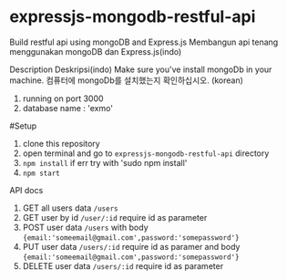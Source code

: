 # expressjs-mongodb-restful-api

Build restful api using mongoDB and Express.js
Membangun api tenang menggunakan mongoDB dan Express.js(indo)

Description
Deskripsi(indo)
Make sure you've install mongoDb in your machine.
컴퓨터에 mongoDb를 설치했는지 확인하십시오. (korean)

1. running on port 3000
2. database name : 'exmo'

#Setup

1. clone this repository
2. open terminal and go to `expressjs-mongodb-restful-api` directory
3. `npm install` if err try with 'sudo npm install'
4. `npm start`

API docs

1. GET all users data `/users`
2. GET user by id `/user/:id` require id as parameter
3. POST user data `/users` with body `{email:'someemail@gmail.com',password:'somepassword'}`
4. PUT user data `/users/:id` require id as paramer and body `{email:'someemail@gmail.com',password:'somepassword'}`
5. DELETE user data `/users/:id` require id as parameter
